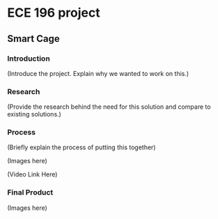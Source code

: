 # ECE 196 project

## Smart Cage

### Introduction

(Introduce the project. Explain why we wanted to work on this.)

### Research

(Provide the research behind the need for this solution and compare to existing solutions.)

### Process 

(Briefly explain the process of putting this together)

(Images here)

(Video Link Here)

### Final Product

(Images here)
